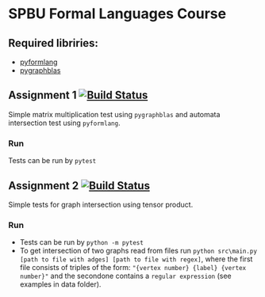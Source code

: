 # SPBU Formal Languages Course

## Required libriries:
- [pyformlang](https://pypi.org/project/pyformlang/)
- [pygraphblas](https://github.com/michelp/pygraphblas)


## Assignment 1 [![Build Status](https://travis-ci.com/AfoninaOlga/formal_languages.svg?branch=assignment_1)](https://travis-ci.com/AfoninaOlga/formal_languages)
Simple matrix multiplication test using ```pygraphblas``` and automata intersection test using ```pyformlang```.

### Run
Tests can be run by ```pytest```

## Assignment 2 [![Build Status](https://travis-ci.com/AfoninaOlga/formal_languages.svg?branch=assignment_2)](https://travis-ci.com/AfoninaOlga/formal_languages)
Simple tests for graph intersection using tensor product.

### Run
- Tests can be run by ```python -m pytest```
- To get intersection of two graphs read from files run ```python src\main.py [path to file with adges] [path to file with regex]```, where the first file consists of triples of the form: ```"{vertex number} {label} {vertex number}"``` and the secondone contains a ```regular expression``` (see examples in data folder).
